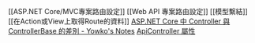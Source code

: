 
[[ASP.NET Core/MVC專案路由設定]]
[[Web API 專案路由設定]]
[[模型繫結]]
[[在Action或View上取得Route的資料]]
[ASP.NET Core 中 Controller 與 ControllerBase 的差別 - Yowko's Notes](https://blog.yowko.com/aspdotnet-core-controller-controllerbase/)
[ApiController 屬性](https://learn.microsoft.com/zh-tw/aspnet/core/web-api/?view=aspnetcore-9.0#apicontroller-attribute)
